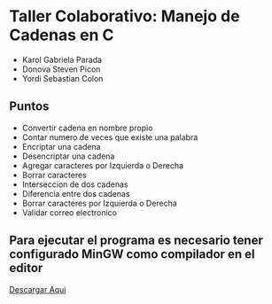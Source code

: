 # Taller Colaborativo: Manejo de Cadenas en C
- Karol Gabriela Parada
- Donova Steven Picon
- Yordi Sebastian Colon

## Puntos

- Convertir cadena en nombre propio
- Contar numero de veces que existe una palabra
- Encriptar una cadena
- Desencriptar una cadena
- Agregar caracteres por Izquierda o Derecha
- Borrar caracteres
- Interseccion de dos cadenas
- Diferencia entre dos cadenas
- Borrar caracteres por Izquierda o Derecha
- Validar correo electronico

## Para ejecutar el programa es necesario tener configurado MinGW como compilador en el editor
[Descargar Aqui](http://mingw-w64.org/doku.php/download/mingw-builds)


